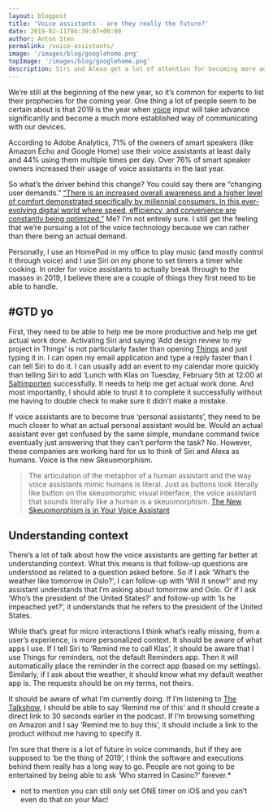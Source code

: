 ```yaml
---
layout: blogpost
title: 'Voice assistants - are they really the future?'
date: 2019-02-11T04:39:07+00:00
author: Anton Sten
permalink: /voice-assistants/
image: '/images/blog/googlehome.png'
topImage: '/images/blog/googlehome.png'
description: Siri and Alexa get a lot of attention for becoming more advanced by the day. The real question is, are they actually useful as a personal assistant? Voice input may be able to hear us, but executing is an entirely different thing.
---
```


We’re still at the beginning of the new year, so it’s common for experts to list their prophecies for the coming year. One thing a lot of people seem to be certain about is that 2019 is the year when [voice](https://www.antonsten.com/voiceinput/) input will take advance significantly and become a much more established way of communicating with our devices.

According to Adobe Analytics, 71% of the owners of smart speakers (like Amazon Echo and Google Home) use their voice assistants at least daily and 44% using them multiple times per day. Over 76% of smart speaker owners increased their usage of voice assistants in the last year.

So what’s the driver behind this change? You could say there are “changing user demands.” [“There is an increased overall awareness and a higher level of comfort demonstrated specifically by millennial consumers. In this ever-evolving digital world where speed, efficiency, and convenience are constantly being optimized.”](https://clearbridgemobile.com/7-key-predictions-for-the-future-of-voice-assistants-and-ai/) Me? I’m not entirely sure. I still get the feeling that we’re pursuing a lot of the voice technology because we can rather than there being an actual demand.

Personally, I use an HomePod in my office to play music (and mostly control it through voice) and I use Siri on my phone to set timers a timer while cooking.  In order for voice assistants to actually break through to the masses in 2019, I believe there are a couple of things they first need to be able to handle.

## #GTD yo

First, they need to be able to help me be more productive and help me get actual work done. Activating Siri and saying ‘Add design review to my project in Things’ is not particularly faster than opening [Things](https://culturedcode.com/things/) and just typing it in. I can open my email application and type a reply faster than I can tell Siri to do it. I can usually add an event to my calendar more quickly than telling Siri to add ‘Lunch with Klas on Tuesday, February 5th at 12:00 at [Saltimporten](http://www.saltimporten.com) successfully. It needs to help me get actual work done. And most importantly, I should able to trust it to complete it successfully without me having to double check to make sure it didn’t make a mistake.

If voice assistants are to become true ‘personal assistants’, they need to be much closer to what an actual personal assistant would be. Would an actual assistant ever get confused by the same simple, mundane command twice eventually just answering that they can’t perform the task? No. However, these companies are working hard for us to think of Siri and Alexa as humans. Voice is the new Skeuomorphism.

>The articulation of the metaphor of a human assistant and the way voice assistants mimic humans is literal. Just as buttons look literally like button on the skeuomorphic visual interface, the voice assistant that sounds literally like a human is a skeuomorphism.
[The New Skeuomorphism is in Your Voice Assistant](https://uxdesign.cc/the-new-skeuomorphism-is-in-your-voice-assistant-3b14a6553a0e)

## Understanding context

There’s a lot of talk about how the voice assistants are getting far better at understanding context. What this means is that follow-up questions are understood as related to a question asked before. So if I ask ‘What’s the weather like tomorrow in Oslo?’, I can follow-up with ‘Will it snow?’ and my assistant understands that I’m asking about tomorrow and Oslo. Or if I ask ‘Who’s the president of the United States?’ and follow-up with ‘Is he impeached yet?’, it understands that he refers to the president of the United States.

While that’s great for micro interactions I think what’s really missing, from a user’s experience, is more personalized context. It should be aware of what apps I use. If I tell Siri to ‘Remind me to call Klas’, it should be aware that I use Things for reminders, not the default Reminders app. Then it will automatically place the reminder in the correct app (based on my settings). Similarly, if I ask about the weather, it should know what my default weather app is. The requests should be on my terms, not theirs.

It should be aware of what I’m currently doing. If I’m listening to [The Talkshow](https://daringfireball.net/thetalkshow/), I should be able to say ‘Remind me of this’ and it should create a direct link to 30 seconds earlier in the podcast. If I’m browsing something on Amazon and I say ‘Remind me to buy this’, it should include a link to the product without me having to specify it.

I’m sure that there is a lot of future in voice commands, but if they are supposed to ‘be the thing of 2019’, I think the software and executions behind them really has a long way to go. People are not going to be entertained by being able to ask ‘Who starred in Casino?’ forever.*

* not to mention you can still only set ONE timer on iOS and you can’t even do that on your Mac!
